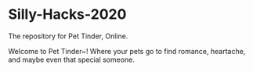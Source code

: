 # Silly-Hacks-2020

The repository for Pet Tinder, Online.

Welcome to Pet Tinder~! Where your pets go to find romance, heartache, and maybe even that special someone.
